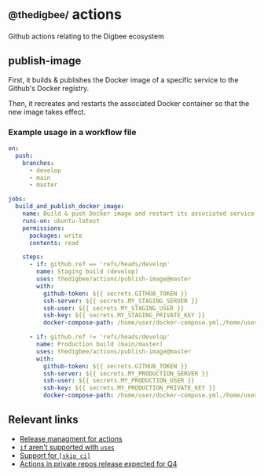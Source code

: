 # <sub><sup>@thedigbee/</sup></sub> actions

Github actions relating to the Digbee ecosystem

## publish-image

First, it builds & publishes the Docker image of a specific service to the Github's Docker registry.

Then, it recreates and restarts the associated Docker container so that the new image takes effect.

### Example usage in a workflow file

```yml
on:
  push:
    branches:
      - develop
      - main
      - master

jobs:
  build_and_publish_docker_image:
    name: Build & push Docker image and restart its associated service
    runs-on: ubuntu-latest
    permissions:
      packages: write
      contents: read

    steps:
      - if: github.ref == 'refs/heads/develop'
        name: Staging build (develop)
        uses: thedigbee/actions/publish-image@master
        with:
          github-token: ${{ secrets.GITHUB_TOKEN }}
          ssh-server: ${{ secrets.MY_STAGING_SERVER }}
          ssh-user: ${{ secrets.MY_STAGING_USER }}
          ssh-key: ${{ secrets.MY_STAGING_PRIVATE_KEY }}
          docker-compose-path: /home/user/docker-compose.yml,/home/user/docker-compose.staging.yml

      - if: github.ref != 'refs/heads/develop'
        name: Production build (main/master)
        uses: thedigbee/actions/publish-image@master
        with:
          github-token: ${{ secrets.GITHUB_TOKEN }}
          ssh-server: ${{ secrets.MY_PRODUCTION_SERVER }}
          ssh-user: ${{ secrets.MY_PRODUCTION_USER }}
          ssh-key: ${{ secrets.MY_PRODUCTION_PRIVATE_KEY }}
          docker-compose-path: /home/user/docker-compose.yml,/home/user/docker-compose.production.yml
```

## Relevant links

- [Release managment for actions](https://docs.github.com/en/actions/creating-actions/about-actions#using-release-management-for-actions)
- [`if` aren't supported with `uses`](https://github.community/t/composite-action-if-isnt-supported-with-uses/199797)
- [Support for `[skip ci]`](https://github.blog/changelog/2021-02-08-github-actions-skip-pull-request-and-push-workflows-with-skip-ci/)
- [Actions in private repos release expected for Q4](https://github.com/github/roadmap/issues/74)
